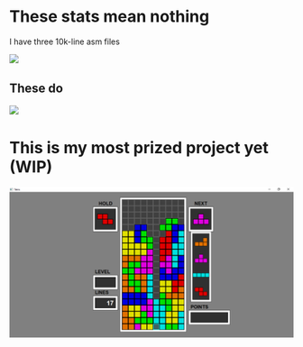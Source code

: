 # These stats mean nothing #
I have three 10k-line asm files
<div>
    <img loading="lazy" height="180em" src="https://github-readme-stats.vercel.app/api/top-langs/?username=OsvaldoComCH&layout=compact&hide_border=true&langs_count=7&theme=dark&bg_color=0d1117"/>
</div>

## These do ##

<div>
    <img loading="lazy" height="180em" src="https://github-readme-stats.vercel.app/api?username=OsvaldoComCH&show_icons=true&theme=dark&include_all_commits=true&count_private=false&hide_border=true&bg_color=0d1117"/>
</div>

# This is my most prized project yet (WIP) #
<a href="https://github.com/OsvaldoComCH/Tetris_CPP/releases/tag/v0.1.0">
    <div style="display: flex;">
      <img src="Tetris.png">
    </div>
</a>

<!--

<div align="center">
  <a href="https://github.com/OsvaldoComCH">
</div>
-->

